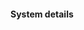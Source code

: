 <!-- If reporting a bug, fill out the below. Otherwise, if asking a question or suggesting a feature or something else, remove everything before continuing. -->

#### System details

<!-- Please include A